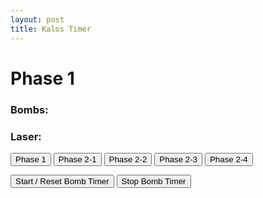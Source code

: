 ```yaml
---
layout: post
title: Kalos Timer
---
```


<h1>Phase <a id="phase">1</a></h1>
<h3> Bombs: <a id="bombTimer"></a></h3>
<h3> Laser: <a id="laserTimer"></a></h3>

<script>
    var phase = 0;
    var phasemap = ['1','2-1','2-2','2-3','2-4']
    function togglePhase(n) {
            phase = n;
            document.getElementById("phase").innerHTML = phasemap[phase];
    };
    var bombEta = 0;
    var laserEta = 0;
    function bombTick(){
        if(bombEta < 0.1){
            bombEta = 11;
        }
        bombEta -= 0.1;

        if(bombEta < 2) {
            document.getElementById("bombTimer").innerHTML = '<p style="color:red">' + bombEta + '</p>'
        }
        else {
            document.getElementById("bombTimer").innerHTML = bombEta
        };
    };
    function bombReset(){
        bombEta = 11000;
        bombTimer = setInterval(bombTick,100);
    };
    function bombEnd(){
        bombEta =0;
        clearInterval(bombTimer);
        document.getElementById("bombTimer").innerHTML = '';
    }
    </script>

<button onClick="togglePhase(0)">Phase 1</button> <button onClick="togglePhase(1)">Phase 2-1</button> <button onClick="togglePhase(2)">Phase 2-2</button> <button onClick="togglePhase(3)">Phase 2-3</button> <button onClick="togglePhase(4)">Phase 2-4</button>

<button onClick="bombReset()">Start / Reset Bomb Timer</button> <button onClick="bombReset()">Stop Bomb Timer</button> 